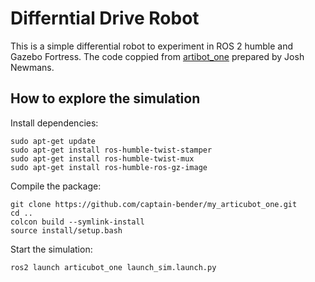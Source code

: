 # Differntial Drive Robot

This is a simple differential robot to experiment in ROS 2 humble and Gazebo Fortress. The code coppied from [artibot_one](https://github.com/joshnewans/articubot_one) prepared by Josh Newmans.

## How to explore the simulation
Install dependencies:
```
sudo apt-get update
sudo apt-get install ros-humble-twist-stamper
sudo apt-get install ros-humble-twist-mux
sudo apt-get install ros-humble-ros-gz-image
```

Compile the package:

```
git clone https://github.com/captain-bender/my_articubot_one.git
cd ..
colcon build --symlink-install
source install/setup.bash 
```

Start the simulation:
```
ros2 launch articubot_one launch_sim.launch.py
```
